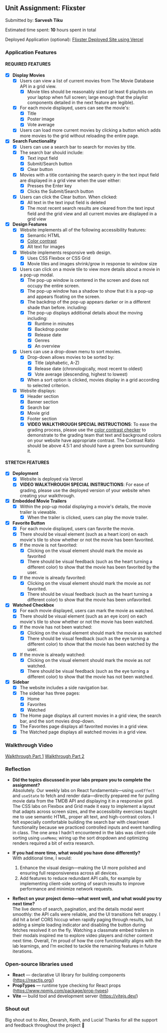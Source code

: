 ## Unit Assignment: Flixster

Submitted by: **Sarvesh Tiku**

Estimated time spent: **10** hours spent in total

Deployed Application (optional): [Flixster Deployed Site using Vercel](https://flixster-project-unit-3-kj3o-j5jt126nu-sarveshtikus-projects.vercel.app/)

### Application Features

#### REQUIRED FEATURES

- [x] **Display Movies**
  - [x] Users can view a list of current movies from The Movie Database API in a grid view.
    - [x] Movie tiles should be reasonably sized (at least 6 playlists on your laptop when full screen; large enough that the playlist components detailed in the next feature are legible).
  - [x] For each movie displayed, users can see the movie's:
    - [x] Title
    - [x] Poster image
    - [x] Vote average
  - [x] Users can load more current movies by clicking a button which adds more movies to the grid without reloading the entire page. 
- [x] **Search Functionality**
  - [x] Users can use a search bar to search for movies by title.
  - [x] The search bar should include:
    - [x] Text input field
    - [x] Submit/Search button
    - [x] Clear button
  - [x] Movies with a title containing the search query in the text input field are displayed in a grid view when the user either:
    - [x] Presses the Enter key
    - [x] Clicks the Submit/Search button
  - [x] Users can click the Clear button. When clicked:
    - [x] All text in the text input field is deleted
    - [x] The most recent search results are cleared from the text input field and the grid view and all current movies are displayed in a grid view
- [x] **Design Features**
  - [x] Website implements all of the following accessibility features:
    - [x] Semantic HTML
    - [x] [Color contrast](https://webaim.org/resources/contrastchecker/)
    - [x] Alt text for images 
  - [x] Website implements responsive web design.
    - [x] Uses CSS Flexbox or CSS Grid
    - [x] Movie tiles and images shrink/grow in response to window size
  - [x] Users can click on a movie tile to view more details about a movie in a pop-up modal.
    - [x] The pop-up window is centered in the screen and does not occupy the entire screen.
    - [x] The pop-up window has a shadow to show that it is a pop-up and appears floating on the screen.
    - [x] The backdrop of the pop-up appears darker or in a different shade than before. including:
    - [x] The pop-up displays additional details about the moving including:
      - [x] Runtime in minutes
      - [x] Backdrop poster
      - [x] Release date
      - [x] Genres
      - [x] An overview
  - [x] Users can use a drop-down menu to sort movies.
    - [x] Drop-down allows movies to be sorted by:
      - [x] Title (alphabetic, A-Z)
      - [x] Release date (chronologically, most recent to oldest)
      - [x] Vote average (descending, highest to lowest)
    - [x] When a sort option is clicked, movies display in a grid according to selected criterion.
  - [x] Website displays:
    - [x] Header section
    - [x] Banner section
    - [x] Search bar
    - [x] Movie grid
    - [x] Footer section
    - [x] **VIDEO WALKTHROUGH SPECIAL INSTRUCTIONS**: To ease the grading process, please use the [color contrast checker](https://webaim.org/resources/contrastchecker/) to demonstrate to the grading team that text and background colors on your website have appropriate contrast. The Contrast Ratio should be above 4.5:1 and should have a green box surrounding it. 

#### STRETCH FEATURES

- [x] **Deployment**
  - [x] Website is deployed via Vercel
  - [x] **VIDEO WALKTHROUGH SPECIAL INSTRUCTIONS**: For ease of grading, please use the deployed version of your website when creating your walkthrough. 
- [x] **Embedded Movie Trailers**
  - [x] Within the pop-up modal displaying a movie's details, the movie trailer is viewable.
    - [x] When the trailer is clicked, users can play the movie trailer.
- [x] **Favorite Button**
  - [x] For each movie displayed, users can favorite the movie.
  - [x] There should be visual element (such as a heart icon) on each movie's tile to show whether or not the movie has been favorited.
  - [x] If the movie is not favorited:
    - [x] Clicking on the visual element should mark the movie as favorited
    - [x] There should be visual feedback (such as the heart turning a different color) to show that the movie has been favorited by the user.
  - [x] If the movie is already favorited:
    - [x] Clicking on the visual element should mark the movie as *not* favorited.
    - [x] There should be visual feedback (such as the heart turning a different color) to show that the movie has been unfavorited. 
- [x] **Watched Checkbox**
  - [x] For each movie displayed, users can mark the movie as watched.
  - [x] There should be visual element (such as an eye icon) on each movie's tile to show whether or not the movie has been watched.
  - [x] If the movie has not been watched:
    - [x] Clicking on the visual element should mark the movie as watched
    - [x] There should be visual feedback (such as the eye turning a different color) to show that the movie has been watched by the user.
  - [x] If the movie is already watched:
    - [x] Clicking on the visual element should mark the movie as *not* watched.
    - [x] There should be visual feedback (such as the eye turning a different color) to show that the movie has not been watched.
- [x] **Sidebar**
  - [x] The website includes a side navigation bar.
  - [x] The sidebar has three pages:
    - [x] Home
    - [x] Favorites
    - [x] Watched
  - [x] The Home page displays all current movies in a grid view, the search bar, and the sort movies drop-down.
  - [x] The Favorites page displays all favorited movies in a grid view.
  - [x] The Watched page displays all watched movies in a grid view.

### Walkthrough Video

[Walkthrough Part 1](https://www.loom.com/share/84080737a56343449b6389facab6af2e?sid=f6a8cf7e-401d-4d04-a02c-986fb64cfe75)
[Walkthrough Part 2](https://www.loom.com/share/bf1bfc317fbe4ac68c967777f71695ca?sid=7382196c-3aba-4dfe-b4e1-bd0e3236ba5a)

### Reflection

* **Did the topics discussed in your labs prepare you to complete the assignment?**  
  Absolutely. Our weekly labs on React fundamentals—using `useEffect` and `useState` to fetch and render data—directly prepared me for pulling movie data from the TMDB API and displaying it in a responsive grid. The CSS labs on Flexbox and Grid made it easy to implement a layout that adapts across screen sizes, and the accessibility exercises taught me to use semantic HTML, proper alt text, and high-contrast colors. I felt especially comfortable building the search bar with clear/reset functionality because we practiced controlled inputs and event handling in class. The one area I hadn’t encountered in the labs was client-side sorting using `useMemo`; wiring up the sort dropdown and optimizing renders required a bit of extra research.

* **If you had more time, what would you have done differently?**  
  With additional time, I would:  
  1. Enhance the visual design—making the UI more polished and ensuring full responsiveness across all devices.  
  2. Add features to reduce redundant API calls, for example by implementing client-side sorting of search results to improve performance and minimize network requests.  

* **Reflect on your project demo—what went well, and what would you try next time?**  
  The live demo of search, pagination, and the details modal went smoothly: the API calls were reliable, and the UI transitions felt snappy. I did hit a brief CORS hiccup when rapidly paging through results, but adding a simple loading indicator and disabling the button during fetches resolved it on the fly. Watching a classmate embed trailers in their modals inspired me to explore video players and richer content next time. Overall, I’m proud of how the core functionality aligns with the lab learnings, and I’m excited to tackle the remaining features in future iterations.

### Open-source libraries used

- **React** — declarative UI library for building components (https://reactjs.org/)  
- **PropTypes** — runtime type checking for React props (https://www.npmjs.com/package/prop-types)  
- **Vite** — build tool and development server (https://vitejs.dev/)  

### Shout out

Big shout out to Alex, Devarsh, Keith, and Lucia! Thanks for all the support and feedback throughout the project 🙏
